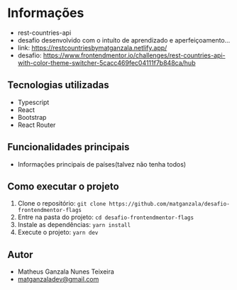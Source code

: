 # Informações

- rest-countries-api
- desafio desenvolvido com o intuíto de aprendizado e aperfeiçoamento...
- link: https://restcountriesbymatganzala.netlify.app/
- desafio: https://www.frontendmentor.io/challenges/rest-countries-api-with-color-theme-switcher-5cacc469fec04111f7b848ca/hub

## Tecnologias utilizadas

- Typescript
- React
- Bootstrap
- React Router

## Funcionalidades principais

- Informações principais de países(talvez não tenha todos)

## Como executar o projeto

1. Clone o repositório: `git clone https://github.com/matganzala/desafio-frontendmentor-flags`
2. Entre na pasta do projeto: `cd desafio-frontendmentor-flags`
3. Instale as dependências: `yarn install`
4. Execute o projeto: `yarn dev`

## Autor

- Matheus Ganzala Nunes Teixeira
- matganzaladev@gmail.com
